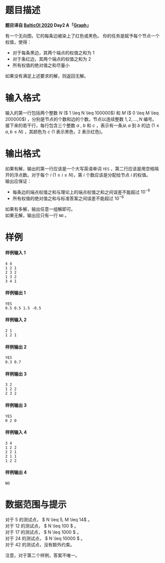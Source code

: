 
# 题目描述

**题目译自 [BalticOI 2020](http://www.boi2020.lv/tasks.html) Day2 A「[Graph](http://www.boi2020.lv/data/tasks/en/day2/graph.pdf)」**

有一个无向图，它的每条边被染上了红色或黑色。 
你的任务是赋予每个节点一个权值，使得：  
 - 对于每条黑边，其两个端点的权值之和为 $1$    
 - 对于条红边，其两个端点的权值之和为 $2$    
 - 所有权值的绝对值之和尽量小   
    
如果没有满足上述要求的解，则返回无解。   


# 输入格式

输入的第一行包括两个整数 $N$ ($ 1 \leq N \leq 100000$) 和 $M$ ($ 0 \leq M \leq 200000$) ，分别是节点的个数和边的个数。节点以连续整数 $1,2,\dots,N$ 编号。     
接下来的若干行，每行包含三个整数 $a$ , $b$ 和 $c$ ，表示有一条从 $a$ 到 $b$ 的边 ($1 \leq a,b \leq N$) ，其颜色为 $c$ ($1$ 表示黑色，$2$ 表示红色)。

# 输出格式

如果有解，输出的第一行应该是一个大写英语单词 `YES` ，第二行应该是用空格隔开的浮点数。对于每个 $i$ ($1\leq i \leq N$)，第 $i$ 个数应该是分配给节点 $i$ 的权值。    
输出应保证：
 - 每条边的端点权值之和与理论上的端点权值之和之间误差不能超过 $10^{-6}$ 
 - 所有权值的绝对值之和与标准答案之间误差不能超过 $10^{-6}$     

如果有多解，输出任意一组解即可。    
如果无解，输出应只有一行 `NO` 。    

# 样例

#### 样例输入 1
```
4 4
1 2 1
2 3 2
1 3 2
3 4 1
``` 

#### 样例输出 1
```
YES
0.5 0.5 1.5 -0.5
```

#### 样例输入 2 
```
2 1
1 2 1
```   

#### 样例输出 2
```
YES
0.3 0.7
```

#### 样例输出 3
```
3 2
1 2 2
2 3 2
```

#### 样例输出 3
```
YES
0 2 0
```

#### 样例输入 4
```
3 4
1 2 2
2 2 1
2 1 1
1 2 2
```

#### 样例输出 4
```
NO
```


# 数据范围与提示

对于 $5%$ 的测试点， $ N \leq 5, M \leq 14$ 。  
对于 $12%$ 的测试点， $ N \leq 100 $ 。  
对于 $17%$ 的测试点， $ N \leq 1000 $ 。  
对于 $24%$ 的测试点， $ N \leq 10000 $ 。  
对于 $42%$ 的测试点，没有额外约束。  

注意，对于第二个样例，答案不唯一。

